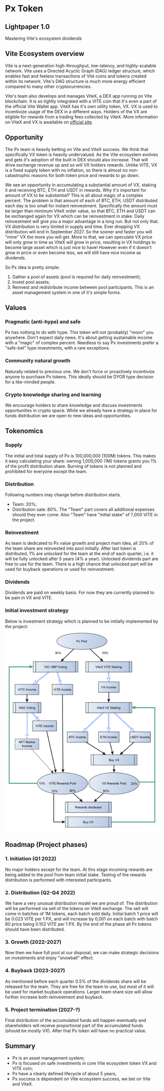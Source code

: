 # Px Token
## Lightpaper 1.0
Mastering Vite's ecosystem dividends

## Vite Ecosystem overview
Vite is a next-generation high-throughput, low-latency, and highly-scalable network. Vite uses a Directed Acyclic Graph (DAG) ledger structure, which enables fast and feeless transactions of Vite coins and tokens created within its network. Vite's DAG structure is much more energy efficient compared to many other cryptocurrencies.

Vite's team also develops and manages ViteX, a DEX app running on Vite blockchain. It is so tightly integrated with a VITE coin that it's even a part of the official Vite Wallet app. ViteX has it's own utility token, VX. VX is used to incentivize usage of the DEX in a different ways. Holders of the VX are eligible for rewards from a trading fees collected by ViteX. More information on ViteX and VX is awailable on [official site](https://vitex.net/faq).

## Opportunity
The Px team is heavily betting on Vite and ViteX success. We think that specifically VX token is heavily undervalued. As the Vite ecosystem evolves and gets it's adoption of the built in DEX should also increase. That will drive exchange revenue up and so will VX holders rewards. Unlike VITE, VX is a fixed supply token with no inflation, so there is almost no non-catastrophic reasons for both token price and rewards to go down.

We see an opportunity in accumulating a substantial amount of VX, staking it and receiving BTC, ETH and USDT in rewards. Why it's important for amount of VX to be *substantial*? This is all about magic of a complex percent. The problem is that amount of each of BTC, ETH, USDT distributed each day is too small for instant reinvestment. Specifically the amount must be larger than minimum ViteX order value, so that BTC, ETH and USDT can be exchanged again for VX which can be reinvestment in stake. Daily reinvestment will give you a major advantage in a long run. But not only that. VX distribution is very limited in supply and time. Ever dropping VX distribution will end in September 2027. So the sooner and faster you will "mine" VX the more you will get. More to that, we can speculate VX price will only grow in time as ViteX will grow in price, resulting in VX holdings to become large asset which is just nice to have! However even if it doesn't grow in price or even become less, we will still have nice income as dividends.

So Px idea is pretty simple:
1. Gather a pool of assets (pool is required for daily reinvestment);
2. Invest pool assets;
3. Reinvest and redistribute income between pool participants.
This is an asset management system in one of it's simple forms.

## Values
### Pragmatic (anti-hype) and safe
Px has nothing to do with hype. This token will not (probably) "moon" you anywhere. Don't expect daily news. It's about getting sustainable income with a "magic" of complex percent.
Needless to say Px investments prefer a "safe-bet" type investments, with a rare exceptions.

### Community natural growth
Naturally related to previous one. We don't force or proactively incentivize anyone to purchase Px tokens. This ideally should be DYOR type decision for a like-minded people.

### Crypto knowledge sharing and learning 
We encourage holders to share knowledge and discuss investments opportunities in crypto space. While we already have a strategy in place for funds distribution we are open to new ideas and opportunities.

## Tokenomics
### Supply
The initial and total supply of Px is 100,000,000 (100M) tokens. This makes it easy calculating your share: owning 1,000,000 (1M) tokens grants you 1% of the profit distribution share.
Burning of tokens is not planned and prohibited for everyone except the team.

### Distribution
Following numbers may change before distribution starts.
- Team: 20%;
- Distribution sale: 80%.
The "Team" part covers all additional expenses should they ever come.
Also "Team" have "initial stake" of ?,000 VITE in the project.

### Reinvestment
As team is dedicated to Px value growth and project main idea, all 20% of the team share are reinvested into pool initially.
After last token is distributed, 1% are unlocked for the team at the end of each quarter, i.e. it will be fully unlocked after 5 years (4% a year). Unlocked dividends part are free to use for the team. There is a high chance that unlocked part will be used for buyback operations or used for reinvestment.

### Dividends
Dividends are paid on weekly basis. For now they are currently planned to be pain in VX and VITE.

### Initial investment strategy
Below is investment strategy which is planned to be initially implemented by the project:
![Initial investment strategy](img/investment-strategy-v1.png)

## Roadmap (Project phases)
### 1. Initiation (Q1 2022)
No major holders except for the team.
At this stage incoming rewards are being added to the pool from team initial stake.
Testing of the rewards distribution is performed with interested participants.

### 2. Distribution (Q2-Q4 2022)
We have a very unusual distribution model we are proud of.
The distribution will be performed via sell of the tokens on ViteX exchange.
The sell will come in batches of 1M tokens, each batch sold daily. Initial batch 1 price will be 0.023 VITE per 1 PX, and will increase by 0,001 on each batch with batch 80 price being 0.102 VITE per 1 PX.
By the end of the phase all Px tokens should have been distributed.

### 3. Growth (2022-2027)
Now then we have full pool at our disposal, we can make strategic decisions on investments and enjoy "snowball" effect.

### 4. Buyback (2023-2027)
As mentioned before each quarter 0.5% of the dividends share will be released for the team. They are free for the team to use, but most of it will be used for market buyback operations. Larger team share size will allow further increase both reinvestment and buyback.

### 5. Project termination (2027-?)
Final distribution of the accumulated funds will happen eventually and shareholders will receive proportional part of the accumulated funds (should be mostly VX).
After that Px token will have no practical value.

## Summary
- Px is an asset management system;
- Px is focused on safe investments in core Vite ecosystem token VX and VITE coin;
- Px have a clearly defined lifecycle of about 5 years;
- Px success is dependent on Vite ecosystem success, we bet on Vite and ViteX.

